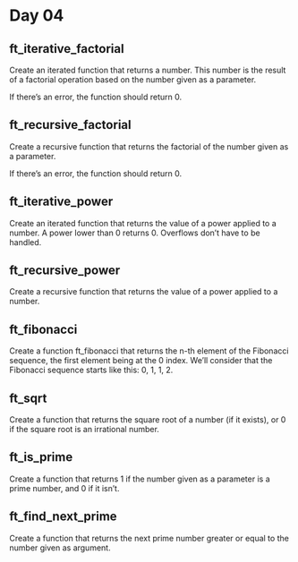 # Day 04

## ft_iterative_factorial

Create an iterated function that returns a number. This number is the result of a factorial operation based on the number given as a parameter.  

If there’s an error, the function should return 0.

## ft_recursive_factorial

Create a recursive function that returns the factorial of the number given as a parameter.  

If there’s an error, the function should return 0.

## ft_iterative_power

Create an iterated function that returns the value of a power applied to a number. A power lower than 0 returns 0. Overflows don’t have to be handled.

## ft_recursive_power

Create a recursive function that returns the value of a power applied to a number.

## ft_fibonacci

Create a function ft_fibonacci that returns the n-th element of the Fibonacci sequence, the first element being at the 0 index. We’ll consider that the Fibonacci sequence starts like this: 0, 1, 1, 2.

## ft_sqrt

Create a function that returns the square root of a number (if it exists), or 0 if the square root is an irrational number.

## ft_is_prime

Create a function that returns 1 if the number given as a parameter is a prime number, and 0 if it isn’t.

## ft_find_next_prime

Create a function that returns the next prime number greater or equal to the number given as argument.
